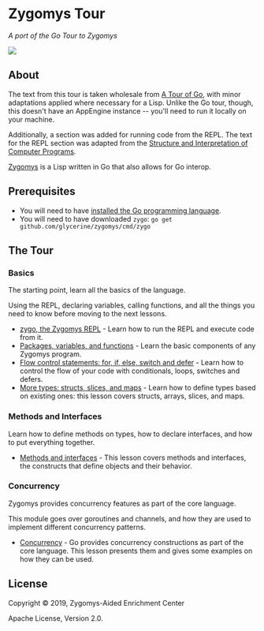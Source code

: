 # Zygomys Tour

*A port of the Go Tour to Zygomys*

[![][logo]][logo-large]


## About

The text from this tour is taken wholesale from
[A Tour of Go](https://tour.golang.org/list), with minor adaptations applied
where necessary for a Lisp. Unlike the Go tour, though, this doesn't have an
AppEngine instance -- you'll need to run it locally on your machine.

Additionally, a section was added for running code from the REPL. The text for
the REPL section was adapted from the
[Structure and Interpretation of Computer Programs](https://mitpress.mit.edu/sites/default/files/sicp/full-text/book/book.html).

[Zygomys](https://github.com/glycerine/zygomys) is a Lisp written in Go that
also allows for Go interop.


## Prerequisites

* You will need to have
[installed the Go programming language](https://golang.org/doc/install).
* You will need to have downloaded `zygo`: `go get github.com/glycerine/zygomys/cmd/zygo`


## The Tour

### Basics

The starting point, learn all the basics of the language.

Using the REPL, declaring variables, calling functions, and all the things you
need to know before moving to the next lessons.

* [zygo, the Zygomys REPL](docs/01-basics/01-repl.md) - Learn how to run the
  REPL and execute code from it.
* [Packages, variables, and functions](docs/01-basics/02-packages-variables-and-functions.md) -
  Learn the basic components of any Zygomys program.
* [Flow control statements: for, if, else, switch and defer](docs/01-basics/03-flow-control-statements.md) -
  Learn how to control the flow of your code with conditionals, loops, switches
  and defers.
* [More types: structs, slices, and maps](docs/01-basics/04-more-types.md) -
  Learn how to define types based on existing ones: this lesson covers structs,
  arrays, slices, and maps.


### Methods and Interfaces

Learn how to define methods on types, how to declare interfaces, and how to put
everything together.

* [Methods and interfaces](docs/02-methods-and-interfaces/01-methods-and-interfaces.md) -
  This lesson covers methods and interfaces, the constructs that define objects
  and their behavior.


### Concurrency

Zygomys provides concurrency features as part of the core language.

This module goes over goroutines and channels, and how they are used to
implement different concurrency patterns.

* [Concurrency](docs/03-concurrency/01-concurrency.md) - Go provides
  concurrency constructions as part of the core language. This lesson presents
  them and gives some examples on how they can be used.


## License

Copyright © 2019, Zygomys-Aided Enrichment Center

Apache License, Version 2.0.




<!-- Named page links below: /-->

[logo]: https://raw.githubusercontent.com/zygosc/resources/master/logos/zygomys-science-innovators-logo-250x.png
[logo-large]: https://raw.githubusercontent.com/zygosc/resources/master/logos/zygomys-science-innovators-logo-1000x.png
